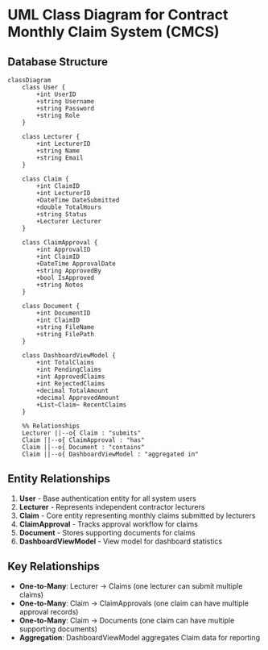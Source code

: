 # UML Class Diagram for Contract Monthly Claim System (CMCS)

## Database Structure

```mermaid
classDiagram
    class User {
        +int UserID
        +string Username
        +string Password
        +string Role
    }

    class Lecturer {
        +int LecturerID
        +string Name
        +string Email
    }

    class Claim {
        +int ClaimID
        +int LecturerID
        +DateTime DateSubmitted
        +double TotalHours
        +string Status
        +Lecturer Lecturer
    }

    class ClaimApproval {
        +int ApprovalID
        +int ClaimID
        +DateTime ApprovalDate
        +string ApprovedBy
        +bool IsApproved
        +string Notes
    }

    class Document {
        +int DocumentID
        +int ClaimID
        +string FileName
        +string FilePath
    }

    class DashboardViewModel {
        +int TotalClaims
        +int PendingClaims
        +int ApprovedClaims
        +int RejectedClaims
        +decimal TotalAmount
        +decimal ApprovedAmount
        +List~Claim~ RecentClaims
    }

    %% Relationships
    Lecturer ||--o{ Claim : "submits"
    Claim ||--o{ ClaimApproval : "has"
    Claim ||--o{ Document : "contains"
    Claim ||--o{ DashboardViewModel : "aggregated in"
```

## Entity Relationships

1. **User** - Base authentication entity for all system users
2. **Lecturer** - Represents independent contractor lecturers
3. **Claim** - Core entity representing monthly claims submitted by lecturers
4. **ClaimApproval** - Tracks approval workflow for claims
5. **Document** - Stores supporting documents for claims
6. **DashboardViewModel** - View model for dashboard statistics

## Key Relationships

- **One-to-Many**: Lecturer → Claims (one lecturer can submit multiple claims)
- **One-to-Many**: Claim → ClaimApprovals (one claim can have multiple approval records)
- **One-to-Many**: Claim → Documents (one claim can have multiple supporting documents)
- **Aggregation**: DashboardViewModel aggregates Claim data for reporting
